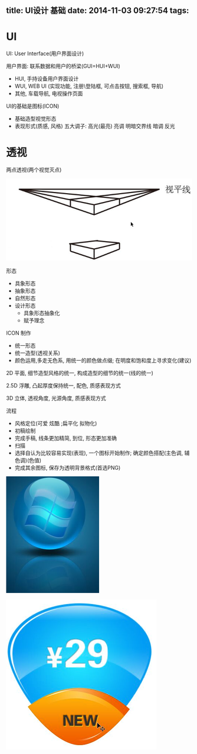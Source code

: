 title: UI设计 基础
date: 2014-11-03 09:27:54
tags:
---

# UI #

UI: User Interface(用户界面设计)

用户界面: 联系数据和用户的桥梁(GUI=HUI+WUI)
* HUI, 手持设备用户界面设计
* WUI, WEB UI (实现功能, 注册\登陆框, 可点击按钮, 搜索框, 导航)
* 其他, 车载导航, 电视操作页面

UI的基础是图标(ICON)
* 基础造型视觉形态
* 表现形式(质感, 风格)
五大调子: 高光(最亮) 亮调 明暗交界线 暗调 反光

# 透视 #

两点透视(两个视觉灭点)

![](/img/1103/1_1.png)


形态
* 具象形态
* 抽象形态
* 自然形态
* 设计形态
  * 具象形态抽象化
  * 赋予理念

ICON 制作
* 统一形态
* 统一造型(透视关系)
* 颜色运用,多走无色系, 用统一的颜色做点缀; 在明度和饱和度上寻求变化(建议)

2D 平面, 细节造型风格的统一, 构成造型的细节的统一(线的统一)

2.5D 浮雕, 凸起厚度保持统一, 配色, 质感表现方式

3D 立体, 透视角度, 光源角度, 质感表现方式

流程
* 风格定位(可爱 炫酷 ;扁平化 拟物化)
* 初稿绘制
* 完成手稿, 线条更加精简, 到位, 形态更加准确
* 扫描
* 选择自认为比较容易实现(表现), 一个图标开始制作; 确定颜色搭配(主色调, 辅色调)(色值)
* 完成其余图标, 保存为透明背景格式(首选PNG)

![](/img/1103/1_2.png)

![](/img/1103/1_3.png)
